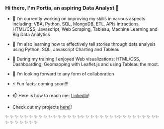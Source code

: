 ### Hi there, I'm Portia, an aspiring Data Analyst  👋

- 🔭 I’m currently working on improving my skills in various aspects including: VBA, Python, SQL, MongoDB, ETL, APIs Intractions, HTML/CSS, Javascript, Web Scraping,  Tableau, Machine Learning and Big Data Analytics
- 🌱 I’m also learning how to effectively tell stories through data analysis using Python, SQL, Javascript Charting and Tableau
- 👯 During my training I enjoyed Web visualizations: HTML/CSS, Dashboarding, Geomapping with Leaflet.js and using Tableau the most.
- 🤔 I’m looking forward to any form of collaboration
- ⚡ Fun facts: coming soon!!!
- 📫 Here is how to reach me:  [LinkedIn](https://www.linkedin.com/in/portia-a/)!

- Check out my projects [here!](https://github.com/Posh007?tab=repositories)!

 ✨ ✨ ✨ ✨ ✨ ✨ ✨ ✨ ✨ ✨ ✨ ✨ ✨ ✨ ✨ ✨✨ ✨ ✨ ✨ ✨ ✨ ✨ ✨✨ ✨ ✨ ✨ ✨ ✨ ✨ ✨✨ ✨ ✨ ✨ ✨ ✨ ✨ ✨
